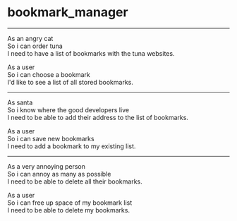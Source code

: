 # bookmark_manager
-------------------------
As an angry cat\
So i can order tuna\
I need to have a list of bookmarks with the tuna websites.

As a user\
So i can choose a bookmark\
I'd like to see a list of all stored bookmarks.

-------------------------

As santa\
So i know where the good developers live\
I need to be able to add their address to the list of bookmarks.

As a user\
So i can save new bookmarks\
I need to add a bookmark to my existing list.

-------------------------

As a very annoying person\
So i can annoy as many as possible\
I need to be able to delete all their bookmarks. 

As a user\
So i can free up space of my bookmark list\
I need to be able to delete my bookmarks. 
